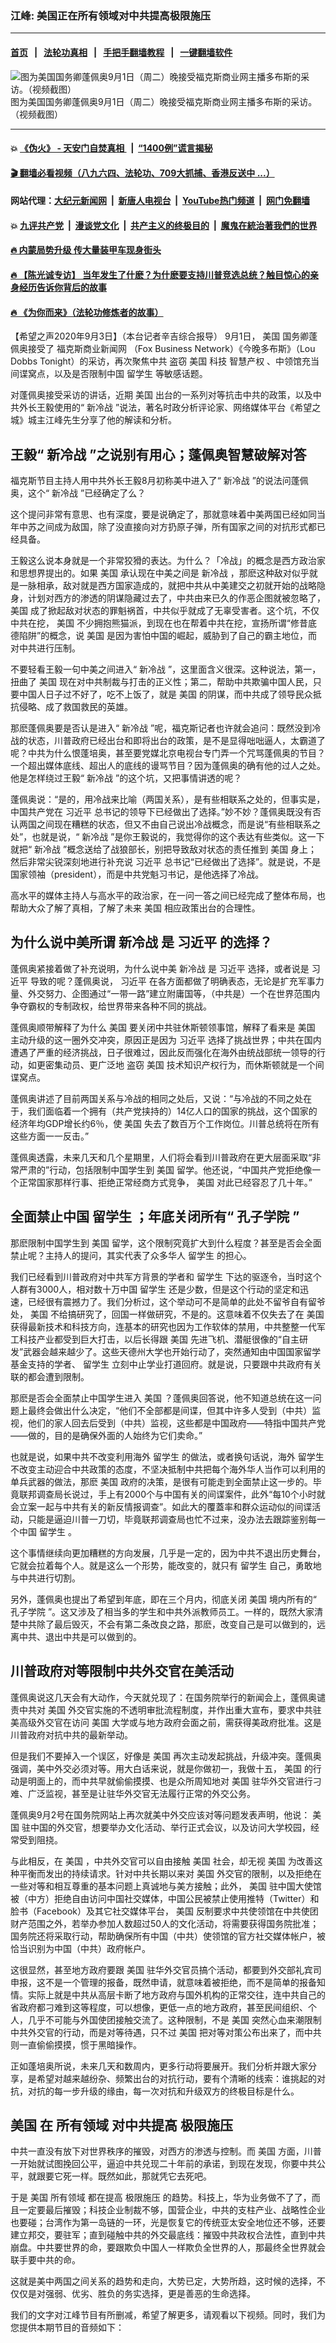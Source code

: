 ### 江峰: 美国正在所有领域对中共提高极限施压
------------------------

#### [首页](https://github.com/gfw-breaker/banned-news3/blob/master/README.md) &nbsp;&nbsp;|&nbsp;&nbsp; [法轮功真相](https://github.com/begood0513/basic/blob/master/README.md)  &nbsp;&nbsp;|&nbsp;&nbsp; [手把手翻墙教程](https://github.com/gfw-breaker/guides/wiki)  &nbsp;&nbsp;|&nbsp;&nbsp; [一键翻墙软件](https://github.com/gfw-breaker/nogfw/blob/master/README.md)  



<div><img alt="图为美国国务卿蓬佩奥9月1日（周二）晚接受福克斯商业网主播多布斯的采访。（视频截图）" src="https://img.soundofhope.org/2020-09/1599083557389.png"/>
<br/><figcaption class="caption">
 图为美国国务卿蓬佩奥9月1日（周二）晚接受福克斯商业网主播多布斯的采访。（视频截图）
</figcaption></div><hr/>

#### 💥 [《伪火》 - 天安门自焚真相 ](http://141.164.51.119:10000/videos/blog/weihuo.html)&nbsp; |&nbsp; [“1400例”谎言揭秘  ](http://141.164.51.119:10000/videos/blog/jiexi1400.html)

#### [ 🎬  翻墙必看视频（八九六四、法轮功、709大抓捕、香港反送中 ...）](https://github.com/gfw-breaker/links/blob/master/banned.md)

#### 网站代理：[大纪元新闻网](http://167.172.10.89:10080/gb/) &nbsp;|&nbsp; [新唐人电视台](http://167.172.10.89:8808/gb/)  &nbsp;|&nbsp; [YouTube热门频道](http://158.247.203.241/youtube.html) &nbsp;|&nbsp; [网门免翻墙](http://158.247.203.241:11000/show.aspx?name=ogHome)

#### 💥 [九评共产党](http://141.164.51.119:10000/videos/res/jiuping/)&nbsp; |&nbsp; [漫谈党文化](http://141.164.51.119:10000/videos/res/mtdwh/)&nbsp; |&nbsp; [共产主义的终极目的](http://141.164.51.119:10000/videos/res/zjmd/)&nbsp; |&nbsp; [魔鬼在統治著我們的世界](http://141.164.51.119:10000/videos/res/TheSpecter/)  

#### [ 🔥  内蒙局势升级 传大量装甲车现身街头](http://141.164.51.119:10000/videos/news/0903.html)

#### [ 🔥  【陈光诚专访】 当年发生了什麽？为什麽要支持川普竞选总统？触目惊心的亲身经历告诉你背后的故事](http://141.164.51.119:10000/videos/news/cgc02.html)

#### [ 🔥  《为你而来》（法轮功修炼者的故事）](http://141.164.51.119:10000/videos/news/ComingForYou.html)

<div><div class="Content__Wrapper sc-1bvya0-0 grZQxZ">
 <p class="meta-top">
  <span class="meta">
   【希望之声2020年9月3日】（本台记者辛吉综合报导）
  </span>
  9月1日，
  <ok href="/term/1045">
   美国
  </ok>
  国务卿蓬佩奥接受了
  <ok href="/term/367402">
   福克斯商业新闻网
  </ok>
  （Fox Business Network）《今晚多布斯》（Lou Dobbs Tonight）的采访，再次聚焦中共
  <ok href="/term/25623">
   盗窃
  </ok>
  <ok href="/term/1045">
   美国
  </ok>
  科技
  <ok href="/term/135310">
   智慧产权
  </ok>
  、中领馆充当间谍窝点，以及是否限制中国
  <ok href="/term/6960">
   留学生
  </ok>
  等敏感话题。
 </p>
 <p>
  对蓬佩奥接受采访的讲话，近期
  <ok href="/term/1045">
   美国
  </ok>
  出台的一系列对等抗击中共的政策，以及中共外长王毅使用的“
  <ok href="/term/100975">
   新冷战
  </ok>
  ”说法，著名时政分析评论家、网络媒体平台《希望之城》城主江峰先生分享了他的解读和分析。
 </p>
 <h2>
  王毅“
  <ok href="/term/100975">
   新冷战
  </ok>
  ”之说别有用心；蓬佩奥智慧破解对答
 </h2>
 <p>
  福克斯节目主持人用中共外长王毅8月初称美中进入了“
  <ok href="/term/100975">
   新冷战
  </ok>
  ”的说法问蓬佩奥，这个“
  <ok href="/term/100975">
   新冷战
  </ok>
  ”已经确定了么？
 </p>
 <div class="AD_Embed__Wrap-sc-1xslmin-0 igMuqX module desktop">
  <div>
  </div>
 </div>
 <p>
  这个提问非常有意思、也有深度，要是说确定了，那就意味着中美两国已经如同当年中苏之间成为敌国，除了没直接向对方扔原子弹，所有国家之间的对抗形式都已经具备。
 </p>
 <p>
  王毅这么说本身就是一个非常狡猾的表达。为什么？「冷战」的概念是西方政治家和思想界提出的。如果
  <ok href="/term/1045">
   美国
  </ok>
  承认现在中美之间是
  <ok href="/term/100975">
   新冷战
  </ok>
  ，那麽这种敌对似乎就是一脉相承，敌对就是西方国家造成的，就把中共从中美建交之初就开始的战略隐身，计划对西方的渗透的阴谋隐藏过去了，中共由来已久的作恶企图就被忽略了，
  <ok href="/term/1045">
   美国
  </ok>
  成了掀起敌对状态的罪魁祸首，中共似乎就成了无辜受害者。这个坑，不仅中共在挖，
  <ok href="/term/1045">
   美国
  </ok>
  不少拥抱熊猫派，到现在也在帮着中共在挖，宣扬所谓“修昔底德陷阱”的概念，说
  <ok href="/term/1045">
   美国
  </ok>
  是因为害怕中国的崛起，威胁到了自己的霸主地位，而对中共进行压制。
 </p>
 <p>
  不要轻看王毅一句中美之间进入“
  <ok href="/term/100975">
   新冷战
  </ok>
  ”，这里面含义很深。这种说法，第一，扭曲了
  <ok href="/term/1045">
   美国
  </ok>
  现在对中共制裁与打击的正义性；第二，帮助中共欺骗中国人民，只要中国人日子过不好了，吃不上饭了，就是
  <ok href="/term/1045">
   美国
  </ok>
  的阴谋，而中共成了领导民众抵抗侵略、成了救国救民的英雄。
 </p>
 <p>
  那麽蓬佩奥要是否认是进入“
  <ok href="/term/100975">
   新冷战
  </ok>
  ”呢，福克斯记者也许就会追问：既然没到冷战的状态，川普政府已经出台和即将出台的政策，是不是显得咄咄逼人，太霸道了呢？中共为什么恨蓬培奥，甚至要党媒北京电视台专门弄一个咒骂蓬佩奥的节目？一个超出媒体底线、超出人的底线的谩骂节目？因为蓬佩奥的确有他的过人之处。他是怎样绕过王毅“
  <ok href="/term/100975">
   新冷战
  </ok>
  ”的这个坑，又把事情讲透的呢？
 </p>
 <p>
  蓬佩奥说：“是的，用冷战来比喻（两国关系），是有些相联系之处的，但事实是，中国共产党在
  <ok href="/term/1063">
   习近平
  </ok>
  总书记的领导下已经做出了选择。”妙不妙？蓬佩奥既没有否认两国之间现在糟糕的状态，但又不由自己说出冷战概念，而是说“有些相联系之处”，也就是说，“
  <ok href="/term/100975">
   新冷战
  </ok>
  ”是你王毅说的，我觉得你的这个表达有些类似。这一下就把“
  <ok href="/term/100975">
   新冷战
  </ok>
  ”概念送给了战狼部长，别把导致敌对状态的责任推到
  <ok href="/term/1045">
   美国
  </ok>
  身上；然后非常尖锐深刻地进行补充说
  <ok href="/term/1063">
   习近平
  </ok>
  总书记“已经做出了选择”。就是说，不是国家领袖（president），而是中共党魁习书记，是他选择了冷战。
 </p>
 <p>
  高水平的媒体主持人与高水平的政治家，在一问一答之间已经完成了整体布局，也帮助大众了解了真相，了解了未来
  <ok href="/term/1045">
   美国
  </ok>
  相应政策出台的合理性。
 </p>
 <h2>
  为什么说中美所谓
  <ok href="/term/100975">
   新冷战
  </ok>
  是
  <ok href="/term/1063">
   习近平
  </ok>
  的选择？
 </h2>
 <p>
  蓬佩奥紧接着做了补充说明，为什么说中美
  <ok href="/term/100975">
   新冷战
  </ok>
  是
  <ok href="/term/1063">
   习近平
  </ok>
  选择，或者说是
  <ok href="/term/1063">
   习近平
  </ok>
  导致的呢？蓬佩奥说，
  <ok href="/term/1063">
   习近平
  </ok>
  在各方面都做了明确表态，无论是扩充军事力量、外交努力、企图通过“一带一路”建立附庸国等，（中共是）一个在世界范围内争夺霸权的专制政权，给世界带来各种不同的挑战。
 </p>
 <div class="AD_Embed__Wrap-sc-1xslmin-0 igMuqX module desktop">
  <div>
  </div>
 </div>
 <p>
  蓬佩奥顺带解释了为什么
  <ok href="/term/1045">
   美国
  </ok>
  要关闭中共驻休斯顿领事馆，解释了看来是
  <ok href="/term/1045">
   美国
  </ok>
  主动升级的这一圈外交冲突，原因正是因为
  <ok href="/term/1063">
   习近平
  </ok>
  选择了挑战世界；中共在国内遭遇了严重的经济挑战，日子很难过，因此反而强化在海外由统战部统一领导的行动，如更密集动员、更广泛地
  <ok href="/term/25623">
   盗窃
  </ok>
  <ok href="/term/1045">
   美国
  </ok>
  技术知识产权行为，而休斯顿就是一个间谍窝点。
 </p>
 <p>
  蓬佩奥讲述了目前两国关系与冷战的相同之处后，又说：“与冷战的不同之处在于，我们面临着一个拥有（共产党挟持的）14亿人口的国家的挑战，这个国家的经济年均GDP增长约6％，使
  <ok href="/term/1045">
   美国
  </ok>
  失去了数百万个工作岗位。川普总统将在所有这些方面一一反击。”
 </p>
 <p>
  蓬佩奥透露，未来几天和几个星期里，人们将会看到川普政府在更大层面采取“非常严肃的”行动，包括限制中国学生到
  <ok href="/term/1045">
   美国
  </ok>
  留学。他还说，“中国共产党拒绝像一个正常国家那样行事、拒绝正常经商方式竞争，
  <ok href="/term/1045">
   美国
  </ok>
  对此已经容忍了几十年。”
 </p>
 <h2>
  全面禁止中国
  <ok href="/term/6960">
   留学生
  </ok>
  ；年底关闭所有“
  <ok href="/term/8322">
   孔子学院
  </ok>
  ”
 </h2>
 <p>
  那麽限制中国学生到
  <ok href="/term/1045">
   美国
  </ok>
  留学，这个限制究竟扩大到什么程度？甚至是否会全面禁止呢？主持人的提问，其实代表了众多华人
  <ok href="/term/6960">
   留学生
  </ok>
  的担心。
 </p>
 <p>
  我们已经看到川普政府对中共军方背景的学者和
  <ok href="/term/6960">
   留学生
  </ok>
  下达的驱逐令，当时这个人群有3000人，相对数十万中国
  <ok href="/term/6960">
   留学生
  </ok>
  还是少数，但是这个行动的坚定和迅速，已经很有震撼力了。我们分析过，这个举动可不是简单的此处不留爷自有留爷处，
  <ok href="/term/1045">
   美国
  </ok>
  不给搞研究了，回国一样做研究，不是的。这意味着不仅失去了在
  <ok href="/term/1045">
   美国
  </ok>
  获得最新技术和科技方向，连基本的研究也因为工作软体的禁用，中共整整一代军工科技产业都受到巨大打击，以后长得跟
  <ok href="/term/1045">
   美国
  </ok>
  先进飞机、潜艇很像的“自主研发”武器会越来越少了。这些天德州大学也开始行动了，突然通知由中国国家留学基金支持的学者、
  <ok href="/term/6960">
   留学生
  </ok>
  立刻中止学业打道回府。就是说，只要跟中共政府有关联的都会遭到限制。
 </p>
 <p>
  那麽是否会全面禁止中国学生进入
  <ok href="/term/1045">
   美国
  </ok>
  ？蓬佩奥回答说，他不知道总统在这一问题上最终会做出什么决定，“他们不全部都是间谍，但其中许多人受到（中共）监视，他们的家人回去后受到（中共）监视，这些都是中国政府——特指中国共产党——做的，目的是确保外面的人始终为它们卖命。”
 </p>
 <p>
  也就是说，如果中共不改变利用海外
  <ok href="/term/6960">
   留学生
  </ok>
  的做法，或者换句话说，海外
  <ok href="/term/6960">
   留学生
  </ok>
  不改变主动迎合中共政策的态度，不坚决抵制中共把每个海外华人当作可以利用的单兵武器的做法，那麽
  <ok href="/term/1045">
   美国
  </ok>
  政府的决策，是很有可能走到全面禁止这一步的。毕竟联邦调查局长说过，手上有2000个与中国有关的间谍案件，此外“每10个小时就会立案一起与中共有关的新反情报调查”。如此大的覆蓋率和群众运动似的间谍活动，只能是逼迫川普一刀切，毕竟联邦调查局也忙不过来，没办法去跟踪鉴别每一个中国
  <ok href="/term/6960">
   留学生
  </ok>
  。
 </p>
 <div class="AD_Embed__Wrap-sc-1xslmin-0 igMuqX module desktop">
  <div>
  </div>
 </div>
 <p>
  这个事情继续向更加糟糕的方向发展，几乎是一定的，因为中共不退出历史舞台，它就会拉着每个人。就是这么一个形势，能改变的，就只有
  <ok href="/term/6960">
   留学生
  </ok>
  自己，勇敢地与中共进行切割。
 </p>
 <p>
  另外，蓬佩奥也提出了希望到年底，即在三个月内，彻底关闭
  <ok href="/term/1045">
   美国
  </ok>
  境内所有的“
  <ok href="/term/8322">
   孔子学院
  </ok>
  ”。这又涉及了相当多的学生和中共外派教师员工。一样的，既然大家清楚中共除了最后毁灭，不会有第二条改良之路，那麽，改变自己是可以做到的，远离中共、退出中共是可以做到的。
 </p>
 <h2>
  川普政府对等限制中共外交官在美活动
 </h2>
 <p>
  蓬佩奥说这几天会有大动作，今天就兑现了：在国务院举行的新闻会上，蓬佩奥谴责中共对
  <ok href="/term/1045">
   美国
  </ok>
  外交官实施的不透明审批流程制度，并作出重大宣布，要求中共驻美高级外交官在访问
  <ok href="/term/1045">
   美国
  </ok>
  大学或与地方政府会面之前，需获得美政府批准。这是川普政府对抗中共的最新举动。
 </p>
 <p>
  但是我们不要掉入一个误区，好像是
  <ok href="/term/1045">
   美国
  </ok>
  再次主动发起挑战，升级冲突。蓬佩奥强调，美中外交必须对等。用大白话来说，就是你做初一，我做十五，
  <ok href="/term/1045">
   美国
  </ok>
  的行动是明面上的，而中共早就偷偷摸摸、也是众所周知地对
  <ok href="/term/1045">
   美国
  </ok>
  驻华外交官进行刁难、广泛监视，甚至是让驻华外交官无法履行正常的外交公务。
 </p>
 <p>
  蓬佩奥9月2号在国务院网站上再次就美中外交应该对等问题发表声明，他说：
  <ok href="/term/1045">
   美国
  </ok>
  驻中国的外交官，想要举办文化活动、举行正式会议，以及访问大学校园，经常受到阻挠。
 </p>
 <p>
  与此相反，在
  <ok href="/term/1045">
   美国
  </ok>
  ，中共外交官可以自由接触
  <ok href="/term/1045">
   美国
  </ok>
  社会，却无视
  <ok href="/term/1045">
   美国
  </ok>
  为改善这种平衡而发出的持续请求。针对中共长期以来对
  <ok href="/term/1045">
   美国
  </ok>
  外交官的限制，以及拒绝在一些对等和相互尊重的基本问题上真诚地与美方接触；此外，
  <ok href="/term/1045">
   美国
  </ok>
  驻中国大使馆被（中方）拒绝自由访问中国社交媒体，中国公民被禁止使用推特（Twitter）和脸书（Facebook）及其它社交媒体平台，
  <ok href="/term/1045">
   美国
  </ok>
  反制要求中共使领馆在中共使团财产范围之外，若举办参加人数超过50人的文化活动，将需要获得国务院批准；国务院还将采取行动，帮助确保所有中国（中共）使领馆的官方社交媒体帐户，被恰当识别为中国（中共）政府帐户。
 </p>
 <p>
  这很显然，甚至地方政府要跟
  <ok href="/term/1045">
   美国
  </ok>
  驻华外交官员搞个活动，都要到外交部礼宾司申报，这不是一个管理的报备，既然申请，就意味着被拒绝，而不是简单的报备知情。实际上就是中共从高层卡断了地方政府与国外机构的正常交往，连中共自己的省政府都刁难到这等程度，可以想像，更低一点的地方政府，甚至民间组织、个人，几乎不可能与外国使团接触交流了。这种限制，不是
  <ok href="/term/1045">
   美国
  </ok>
  突然心血来潮限制中共外交官的行动，而是对等待遇，只不过
  <ok href="/term/1045">
   美国
  </ok>
  把对等对策公布出来了，而中共则一直偷偷摸摸，惯于黑暗操作。
 </p>
 <div class="AD_Embed__Wrap-sc-1xslmin-0 igMuqX module desktop">
  <div>
  </div>
 </div>
 <p>
  正如蓬培奥所说，未来几天和数周内，更多行动将要展开。我们分析并跟大家分享，是希望对越来越纷杂、频繁出台的对抗行动，要有个清晰的线索：谁挑起的对抗，对抗的每一步升级的缘由，每一次对抗和升级双方的终极目标是什么。
 </p>
 <h2>
  <ok href="/term/1045">
   美国
  </ok>
  在
  <ok href="/term/367399">
   所有领域
  </ok>
  对中共提高
  <ok href="/term/119232">
   极限施压
  </ok>
 </h2>
 <p>
  中共一直没有放下对世界秩序的摧毁，对西方的渗透与控制。而
  <ok href="/term/1045">
   美国
  </ok>
  方面，川普一开始就试图挽回公平，逼迫中共兑现二十年前的承诺，到现在发现，你要中共公平，就跟要它死一样。既然如此，那就凭它去死吧。
 </p>
 <p>
  于是
  <ok href="/term/1045">
   美国
  </ok>
  <ok href="/term/367399">
   所有领域
  </ok>
  都在提高
  <ok href="/term/119232">
   极限施压
  </ok>
  的趋势。科技上，华为业务做不了了，而且一定要最后摧毁；科技企业制裁不够，国营企业，中共的支柱产业、战略性企业也要碰；台湾作为第一岛链的一环，光是恢复它的传统亚太安全地位还不够，还要建立邦交，要驻军；直到碰触中共的外交最底线：摧毁中共政权合法性，直到中共崩盘。中共要世界的命，要跟欺负中国人一样欺负全世界的人，那最终全世界就会联手要中共的命。
 </p>
 <p>
  这就是美中两国之间关系的趋势和走向，大势已定，大势所趋，这时候的选择，不仅仅是对强弱、优劣、胜负的务实选择，更是善恶的生命选择。
 </p>
 <p>
  我们的文字对江峰节目有所删减，希望了解更多，请观看以下视频。同时，我们为您提供本期节目的音频如下：
 </p>
 <div class="AudioCompact__Wrap-xeq414-0 OHjoL">
  <div class="btn">
   <div class="AspectRatio__Container-sc-8mrkfw-0 gVjdXD" width="100%">
    <div>
     <div>
      <svg class="SVG__StyledSvg-sc-1a9vc73-0 btWksn btn-play" color="#f98f21">
       <use xlink:href="/img/sprite.svg#icon-play">
       </use>
      </svg>
      <svg class="SVG__StyledSvg-sc-1a9vc73-0 btWksn btn-pause" color="#f98f21">
       <use xlink:href="/img/sprite.svg#icon-pause">
       </use>
      </svg>
     </div>
    </div>
   </div>
  </div>
  <div class="wave">
   <canvas class="Waveform__Wrapper-sc-16ierob-0 grvXFa" data-resize-watcher="width">
   </canvas>
  </div>
  <div class="download-block">
   <a download="" href="//media.soundofhope.org/audio04/2020-09/1599166770738.mp3">
    128kbps下载
   </ok>
  </div>
 </div>
 <p>
  <strong>
   江峰推荐朋友们关注江峰的新频道「江峰剧场」，订阅打开小铃铛，每周两集，星期三、星期六，在时政类节目之外，多一点轻松，多一些思考角度。《希望之城》会员网站还收集了「历史上的今天」、「江峰漫谈」和「
   <ok href="https://www.soundofhope.org/term/1041">
    川普
   </ok>
   推推推」等精彩视频系列，欢迎前往观看。网址：
   <ok href="https://jiangfeng.landofhope.tv/">
    https://jiangfeng.landofhope.tv
   </ok>
  </strong>
 </p>
 <div class="soh-embed">
  <div class="soh-embed-inner">
   <div class="iframely-embed">
    <div class="iframely-responsive">
    </div>
   </div>
  </div>
 </div>
 <p class="meta-btm">
  责任编辑：杨晓
 </p>
 <p class="meta-btm">
  希望之声版权所有，未经希望之声书面允许，不得转载，违者必究。
 </p>
</div>
</div>
<hr/>
手机上长按并复制下列链接或二维码分享本文章：<br/>
https://github.com/gfw-breaker/banned-news3/blob/master/pages/soh6/418039.md <br/>
<a href='https://github.com/gfw-breaker/banned-news3/blob/master/pages/soh6/418039.md'><img src='https://github.com/gfw-breaker/banned-news3/blob/master/pages/soh6/418039.md.png'/></a> <br/>
原文地址（需翻墙访问）：https://www.soundofhope.org/post/418039


------------------------
#### [首页](https://github.com/gfw-breaker/banned-news3/blob/master/README.md) &nbsp;|&nbsp; [一键翻墙软件](https://github.com/gfw-breaker/nogfw/blob/master/README.md) &nbsp;| [《九评共产党》](https://github.com/gfw-breaker/9ping.md/blob/master/README.md#九评之一评共产党是什么) | [《解体党文化》](https://github.com/gfw-breaker/jtdwh.md/blob/master/README.md) | [《共产主义的终极目的》](https://github.com/gfw-breaker/gczydzjmd.md/blob/master/README.md)


<img src='http://gfw-breaker.win/banned-news3/pages/soh6/418039.md' width='0px' height='0px'/>